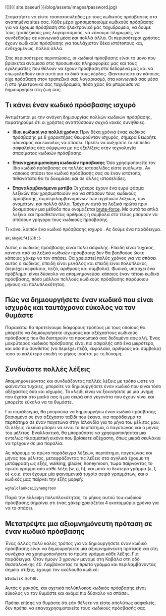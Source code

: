 ﻿---
layout: post
title: # Δημιουργήστε έναν ισχυρό  κωδικό πρόσβασης και ενισχύστε την  ασφάλεια  του λογαριασμού σας
tags: [hacking, security]
---
![]({{ site.baseurl }}/blog/assets/images/password.jpg)

Σταματήστε να είστε τσαπατσούληδες με τους κωδικούς πρόσβασεις στα αγαπημένα sites σας.
Κάθε μέρα χρησιμοποιούμε κωδικούς πρόσβασης για να έχουμε πρόσβαση στο ηλεκτρονικό μας ταχυδρομείο, να δούμε τους τραπεζικούς μας λογαριασμούς, να κάνουμε πληρωμές, να συνδεθούμε σε κοινωνικά μέσα και πολλά άλλα. Οι περισσότεροι χρήστες έχουν κωδικούς πρόσβασης για τουλάχιστον δέκα ιστότοπους και, ενδεχομένως, πολλά άλλα.

Στις περισσότερες περιπτώσεις, οι κωδικοί πρόσβασης είναι το μονο που βρίσκεται ανάμεσα στις προσωπικές πληροφορίες μας και τους εγκληματίες που θέλουν να έχουν πρόσβαση στα δεδομένα μας και να επωφεληθούν από αυτά για το δικό τους κέρδος. Φανταστείτε αν κάποιος είχε πρόσβαση στον τραπεζικό σας λογαριασμό, στα κοινωνικά σας μέσα ή στο ηλεκτρονικό σας ταχυδρομείο, πόσο χάος θα μπορούσε να δημιουργήσει στη ζωή σας.

## Τι κάνει έναν κωδικό πρόσβασης ισχυρό
Αντιμέτωποι με την ανάγκη δημιουργίας πολλών κωδικών πρόσβασης, παρατηρούμε ότι οι χρήστες αναπτύσσουν συχνά κακές συνήθειες.

- __Ιδιοι κωδικοί για πολλά χρόνια__
Πριν δέκα χρόνια ένας κωδικός πρόσβασης με 8 χαρακτήρες θεωρούνταν ισχυρός, σήμερα θεωρήτε αδύναμος και εύκολος να σπάσει. Πρέπει να αυξήσετε το επίπεδο ασφαλείας σας σύμφωνα με τις εξελίξεις στην τεχνολογία σπασίματος κωδικών πρόσβασης.

- __Επαναχρησιμοποίηση κωδικών πρόσβασης__
Όσο χρησιμοποιείτε τον ίδιο κωδικό πρόσβασης σε πολλές ιστοσελίδες είστε ευάλωτοι. Αν κάποιος σπάσει τον κωδικό πρόσβασής σας σε έναν ιστότοπο, πιθανότατα θα το δοκιμάσει και σε άλλες ιστοσελίδες. 

- __Επαναλαμβανόμενα μοτίβα__
Οι χάκερς έχουν ένα ευρύ φάσμα λεξικών που χρησιμοποιούν για να σπάσουν τους κωδικούς πρόσβασης, συμπεριλαμβανομένων των αγγλικών λέξεων, των ονομάτων, και πολλά άλλα. Τρέχουν αυτά τα λεξικά πρώτα πριν δοκιμάσουν μια μέθοδο που ονομάζεται [brute-force](https://el.wikipedia.org/wiki/Brute-force_attack). 
Με αυτά τα απλά λεξικά και προσθέτοντας αριθμούς ή σύμβολα στο τέλος μπορούν να σπάσουν γρήγορα τους κωδικούς πρόσβασης.

Τι κάνει λοιπόν ένα κωδικό πρόσβασης ισχυρό . Ας δούμε ένα παράδειγμα.
```
aK;6Hg@1f4{G]h:5
```
Αυτός ο κωδικός πρόσβασης είναι πολύ ασφαλής. Επειδή είναι τυχαίος, κανένα από τα λεξικά κωδικών πρόσβασης δεν θα βοηθούσε ώστε κάποιος χάκερ να τον σπάσει. Θα χρειαστεί πολύς χρόνος για να σπάσει αυτος ο κωδικός, επειδή είναι μεγάλος και επειδή είναι πολύπλοκος (περιέχει κεφαλαία, πεζά, αριθμούς και σύμβολα).  Φυσικά, υπάρχει ένα πρόβλημα: είναι δύσκολο να απομνημονεύσει κάποιος  έναν τέτοιο κωδικό πρόσβασης, πόσο μάλλον πολλούς κωδικούς πρόσβασης παρόμοιου μήκους και πολυπλοκότητας.

## Πώς να δημιουργήσετε έναν κωδικό που είναι ισχυρός και ταυτόχρονα εύκολος να τον θυμάστε
Παρακάτω θα προτείνουμε διάφορους τρόπους με τους οποίους θα μπορείτε να δημιουργήσετε ισχυρούς και αξέχαστους κωδικούς πρόσβασης που θα διατηρούν τα προσωπικά σας δεδομένα ασφαλή. Ένας μακρύτερος κωδικός πρόσβασης είναι πιο ασφαλής από ένα μικρότερο, και οσο πιο σύνθετος (να περιέχει πεζά, κεφαλαία, αριθμούς και σύμβολα) τοσο το καλύτερο επειδή το μήκος ισούται με τη δύναμη.

## Συνδυάστε πολλές λέξεις
Απομνημονεύοντας και συνδυάζοντας πολλές λέξεις με τρόπο ώστε να φαίνονται τυχαίες, μπορείτε να δημιουργήσετε έναν κωδικό που είναι τόσο αξέχαστος όσο και ισχυρός. Το κλειδί είναι να ξεκινήσετε με μια μνήμη που έχεται στο μιαλό σας  ή μια σειρά από γεγονότα που έχουν γίνει και μπορείτε εύκολα να τα θυμάστε.

Για παράδειγμα, θα μπορούσα να δημιουργήσω έναν κωδικό πρόσβασης βασισμένο σε ένα αξέχαστο ταξίδι που έκανα, για παράδειγμα το περπάτημα σε έναν παγετώνα στην Ισλανδία για το μήνα του μέλιτος μου. Οι λέξεις κλειδιά μπορεί να είναι το περπάτημα, ο παγετώνας και ο μήνας του μέλιτος.
Εναλλακτικά, θα μπορούσατε να χρησιμοποιήσεται μια εντελώς πλασματική εικόνα που βρίσκετε αξέχαστη, όπως μικρά σκυλάκια να τρέχουν σε μια παραλία.

Ας πάρουμε το πρώτο παράδειγμα λέξεων, περπάτημα, παγετώνας και  μήνας του μέλιτος, μεταφράζοντας τις λέξεις στα αγγλικά έχουμε τη μετάφραση ως εξής, walking, glacier, honeymoon, τωρα παίρνοντας το πρώτο γράμμα απο κάθε λέξη (w, g, h), και μετά το δεύτερο γράμμα (a, l, o) κ.ο.κ. έτσι έχουμε μία φαινομενικά τυχαία σειρά γραμμάτων, και ο κωδικός μας παίρνει την εξής μορφή:
```
wghalolankceiiynemgroon
```
Παρά την έλλειψη πολυπλοκότητας, το μήκος αυτού του κωδικού πρόσβασης σημαίνει οτι ένας χάκερ χρειάζεται 4 εκατομμύρια χρόνια για να το σπάσει.

## Μετατρέψτε μια αξιομνημόνευτη πρόταση σε έναν κωδικό πρόσβασης
Ένας άλλος πολύ καλός τρόπος για να δημιουργήσετε έναν κωδικό πρόσβασης είναι να δημιουργήσετε μια αξιομνημόνευτη πρόταση και στη συνέχεια να χρησιμοποιήσετε το πρώτο γράμμα κάθε λέξης. Για παράδειγμα:
Όταν ήμουν 3 χρονών μέναμε στη Καβάλα στη οδό θεσσαλονίκης 40.
Λαμβάνοντας το πρώτο γράμμα και περιλαμβάνοντας σημεία στίξης, έχουμε τον ακόλουθο κωδικό:
```
WIw3wliΚ.SoT40.
```
Αυτός ο μακρύς, και σχετικά πολύπλοκος κωδικός πρόσβασης είναι εύκολος να τον θυμάστε και ακόμα πιο δύσκολο να σπάσει.

Πρέπει επίσης να θυμάστε ότι εάν θέλετε να είστε απολύτως ασφαλείς, δεν πρέπει να επαναχρησιμοποιείτε τους κωδικούς πρόσβασής σας.








